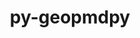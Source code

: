 ---
title: "py-geopmdpy"
layout: cache
categories: [package, develop]
meta: {"compilers": ["gcc@=11.4.0"], "num_specs": 10, "num_specs_by_stack": {"e4s": 10, "root": 10}, "oss": ["ubuntu22.04"], "platforms": ["linux"], "stacks": ["e4s", "root"], "targets": ["x86_64_v3"], "versions": ["3.1.0"]}
spec_details: [{"compiler": "gcc@=11.4.0", "hash": "4zwxialrwiuuphjjll7pb7bjxeunv2jn", "os": "ubuntu22.04", "platform": "linux", "size": "-", "stacks": ["e4s", "root"], "target": "x86_64_v3", "variants": ["build_system=python_pip"], "versions": ["3.1.0"]}, {"compiler": "gcc@=11.4.0", "hash": "fjtuamtl7hxf4m4okpupfanprnn7figp", "os": "ubuntu22.04", "platform": "linux", "size": "-", "stacks": ["e4s", "root"], "target": "x86_64_v3", "variants": ["build_system=python_pip"], "versions": ["3.1.0"]}, {"compiler": "gcc@=11.4.0", "hash": "gbm4ke2tbtocy2rekndtms3e2lfz32iw", "os": "ubuntu22.04", "platform": "linux", "size": "-", "stacks": ["e4s", "root"], "target": "x86_64_v3", "variants": ["build_system=python_pip"], "versions": ["3.1.0"]}, {"compiler": "gcc@=11.4.0", "hash": "lnx3tym2r3bflkv7gz4c7b4dx5u6fs35", "os": "ubuntu22.04", "platform": "linux", "size": "-", "stacks": ["e4s", "root"], "target": "x86_64_v3", "variants": ["build_system=python_pip"], "versions": ["3.1.0"]}, {"compiler": "gcc@=11.4.0", "hash": "mjv7gqnzpbgyeenw5vacj6jhsf2xmbjr", "os": "ubuntu22.04", "platform": "linux", "size": "-", "stacks": ["e4s", "root"], "target": "x86_64_v3", "variants": ["build_system=python_pip"], "versions": ["3.1.0"]}, {"compiler": "gcc@=11.4.0", "hash": "nyk5zui7odxfn3ycranheb4sfhq2au64", "os": "ubuntu22.04", "platform": "linux", "size": "-", "stacks": ["e4s", "root"], "target": "x86_64_v3", "variants": ["build_system=python_pip"], "versions": ["3.1.0"]}, {"compiler": "gcc@=11.4.0", "hash": "t5txfnu2bcah3e6fnmg42itmy5mft67y", "os": "ubuntu22.04", "platform": "linux", "size": "-", "stacks": ["e4s", "root"], "target": "x86_64_v3", "variants": ["build_system=python_pip"], "versions": ["3.1.0"]}, {"compiler": "gcc@=11.4.0", "hash": "u27f5aoswcqwhxrhhd7mza6qt7l2eaj5", "os": "ubuntu22.04", "platform": "linux", "size": "-", "stacks": ["e4s", "root"], "target": "x86_64_v3", "variants": ["build_system=python_pip"], "versions": ["3.1.0"]}, {"compiler": "gcc@=11.4.0", "hash": "ufofuzdzgctr6uc5wsiolzyathebgjd2", "os": "ubuntu22.04", "platform": "linux", "size": "-", "stacks": ["e4s", "root"], "target": "x86_64_v3", "variants": ["build_system=python_pip"], "versions": ["3.1.0"]}, {"compiler": "gcc@=11.4.0", "hash": "ylga4ag3tfvj7kh2kne2z4xyhlcno46r", "os": "ubuntu22.04", "platform": "linux", "size": "-", "stacks": ["e4s", "root"], "target": "x86_64_v3", "variants": ["build_system=python_pip"], "versions": ["3.1.0"]}]
---